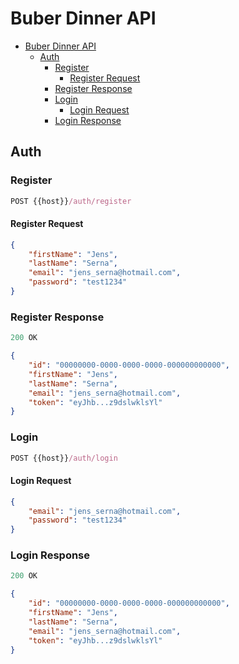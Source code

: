 # Buber Dinner API

- [Buber Dinner API](#buber-dinner-api)
  - [Auth](#auth)
    - [Register](#register)
      - [Register Request](#register-request)
    - [Register Response](#register-response)
    - [Login](#login)
      - [Login Request](#login-request)
    - [Login Response](#login-response)

## Auth

### Register

```js
POST {{host}}/auth/register
```

#### Register Request

```json
{
    "firstName": "Jens",
    "lastName": "Serna",
    "email": "jens_serna@hotmail.com",
    "password": "test1234"
}
```

### Register Response

```js
200 OK
```

```json
{
    "id": "00000000-0000-0000-0000-000000000000",
    "firstName": "Jens",
    "lastName": "Serna",
    "email": "jens_serna@hotmail.com",
    "token": "eyJhb...z9dslwklsYl"
}
```

### Login

```js
POST {{host}}/auth/login
```

#### Login Request

```json
{
    "email": "jens_serna@hotmail.com",
    "password": "test1234"
}
```

### Login Response

```js
200 OK
```

```json
{
    "id": "00000000-0000-0000-0000-000000000000",
    "firstName": "Jens",
    "lastName": "Serna",
    "email": "jens_serna@hotmail.com",
    "token": "eyJhb...z9dslwklsYl"
}
```
